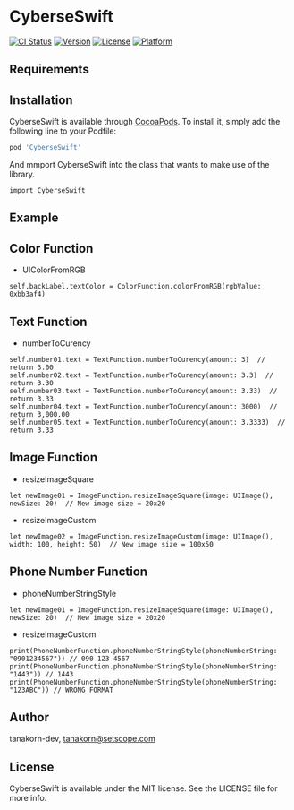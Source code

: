 # CyberseSwift

[![CI Status](http://img.shields.io/travis/tanakorn-dev/CyberseSwift.svg?style=flat)](https://travis-ci.org/tanakorn-dev/CyberseSwift)
[![Version](https://img.shields.io/cocoapods/v/CyberseSwift.svg?style=flat)](http://cocoapods.org/pods/CyberseSwift)
[![License](https://img.shields.io/cocoapods/l/CyberseSwift.svg?style=flat)](http://cocoapods.org/pods/CyberseSwift)
[![Platform](https://img.shields.io/cocoapods/p/CyberseSwift.svg?style=flat)](http://cocoapods.org/pods/CyberseSwift)

## Requirements

## Installation

CyberseSwift is available through [CocoaPods](http://cocoapods.org). To install
it, simply add the following line to your Podfile:

```ruby
pod 'CyberseSwift'
```

And mmport CyberseSwift into the class that wants to make use of the library.

```objc
import CyberseSwift
```

## Example

## Color Function

- UIColorFromRGB

```objc
self.backLabel.textColor = ColorFunction.colorFromRGB(rgbValue: 0xbb3af4)
```

## Text Function

- numberToCurency

```objc
self.number01.text = TextFunction.numberToCurency(amount: 3)  // return 3.00
self.number02.text = TextFunction.numberToCurency(amount: 3.3)  // return 3.30
self.number03.text = TextFunction.numberToCurency(amount: 3.33)  // return 3.33
self.number04.text = TextFunction.numberToCurency(amount: 3000)  // return 3,000.00
self.number05.text = TextFunction.numberToCurency(amount: 3.3333)  // return 3.33
```

## Image Function

- resizeImageSquare

```objc
let newImage01 = ImageFunction.resizeImageSquare(image: UIImage(), newSize: 20)  // New image size = 20x20
```

- resizeImageCustom

```objc
let newImage02 = ImageFunction.resizeImageCustom(image: UIImage(), width: 100, height: 50)  // New image size = 100x50
```

## Phone Number Function

- phoneNumberStringStyle

```objc
let newImage01 = ImageFunction.resizeImageSquare(image: UIImage(), newSize: 20)  // New image size = 20x20
```

- resizeImageCustom

```objc
print(PhoneNumberFunction.phoneNumberStringStyle(phoneNumberString: "0901234567")) // 090 123 4567
print(PhoneNumberFunction.phoneNumberStringStyle(phoneNumberString: "1443")) // 1443
print(PhoneNumberFunction.phoneNumberStringStyle(phoneNumberString: "123ABC")) // WRONG FORMAT
```

## Author

tanakorn-dev, tanakorn@setscope.com

## License

CyberseSwift is available under the MIT license. See the LICENSE file for more info.
